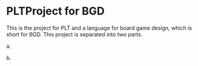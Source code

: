 PLTProject for BGD
========

This is the project for PLT and a language for board game design, which is short for BGD.
This project is separated into two parts.

a.






b.





